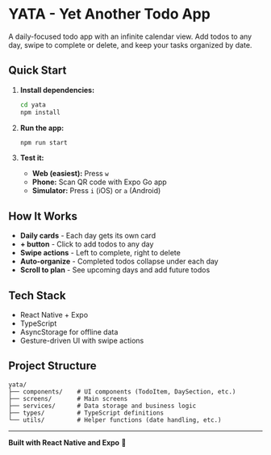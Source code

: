 # YATA - Yet Another Todo App

A daily-focused todo app with an infinite calendar view. Add todos to any day, swipe to complete or delete, and keep your tasks organized by date.

## Quick Start

1. **Install dependencies:**
   ```bash
   cd yata
   npm install
   ```

2. **Run the app:**
   ```bash
   npm run start
   ```

3. **Test it:**
   - **Web (easiest):** Press `w` 
   - **Phone:** Scan QR code with Expo Go app
   - **Simulator:** Press `i` (iOS) or `a` (Android)

## How It Works

- **Daily cards** - Each day gets its own card
- **+ button** - Click to add todos to any day
- **Swipe actions** - Left to complete, right to delete
- **Auto-organize** - Completed todos collapse under each day
- **Scroll to plan** - See upcoming days and add future todos

## Tech Stack

- React Native + Expo
- TypeScript
- AsyncStorage for offline data
- Gesture-driven UI with swipe actions

## Project Structure

```
yata/
├── components/    # UI components (TodoItem, DaySection, etc.)
├── screens/       # Main screens
├── services/      # Data storage and business logic
├── types/         # TypeScript definitions
└── utils/         # Helper functions (date handling, etc.)
```

---

**Built with React Native and Expo** 📱

